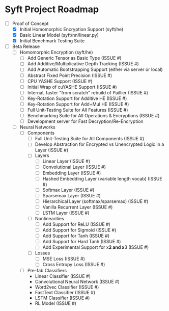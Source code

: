 # Syft Project Roadmap


- [ ] Proof of Concept
    - [x] Initial Homomorphic Encryption Support (syft/he)
    - [x] Basic Linear Model (syft/nn/linear.py)
    - [x] Initial Benchmark Testing Suite
- [ ] Beta Release
    - [ ] Homomorphic Encryption (syft/he)
      - [ ] Add Generic Tensor as Basic Type (ISSUE #)
      - [ ] Add Additive/Multiplicative Depth Tracking (ISSUE #)
      - [ ] Add Automatic Bootstrapping Support (either via server or local)
      - [ ] Abstract Fixed Point Precision (ISSUE #)
      - [ ] CPU YASHE Support (ISSUE #)
      - [ ] Initial Wrap of cuYASHE Support (ISSUE #)
      - [ ] Internal, faster "from scratch" rebuild of Paillier (ISSUE #)
      - [ ] Key-Rotation Support for Additive HE (ISSUE #)
      - [ ] Key-Rotation Support for Add+Mul HE (ISSUE #)
      - [ ] Full Unit-Testing Suite for All Features (ISSUE #)
      - [ ] Benchmarking Suite for All Operations & Encryptions (ISSUE #)
      - [ ] Development server for Fast Decryption/Re-Encryption
    - [ ] Neural Networks
      - [ ] Components
        - [ ] Full Unit-Testing Suite for All Components (ISSUE #)
        - [ ] Develop Abstraction for Encrypted vs Unencrypted Logic in a Layer (ISSUE #)
        - [ ] Layers
          - [ ] Linear Layer (ISSUE #)
          - [ ] Convolutional Layer (ISSUE #)
          - [ ] Embedding Layer (ISSUE #)
          - [ ] Hashed Embedding Layer (variable length vocab) (ISSUE #)  
          - [ ] Softmax Layer (ISSUE #)
          - [ ] Sparsemax Layer (ISSUE #)
          - [ ] Hierarchical Layer (softmax/sparsemax) (ISSUE #)
          - [ ] Vanilla Recurrent Layer (ISSUE #)
          - [ ] LSTM Layer (ISSUE #)
        - [ ] Nonlinearities
          - [ ] Add Support for ReLU (ISSUE #)
          - [ ] Add Support for Sigmoid (ISSUE #)
          - [ ] Add Support for Tanh (ISSUE #)
          - [ ] Add Support for Hard Tanh (ISSUE #)
          - [ ] Add Experimental Support for x**2 and x**3 (ISSUE #)
        - [ ] Losses
          - [ ] MSE Loss (ISSUE #)
          - [ ] Cross Entropy Loss (ISSUE #)
      - [ ] Pre-fab Classifiers
        - Linear Classifier (ISSUE #)
        - Convolutional Neural Network (ISSUE #)
        - Word2vec Classifier (ISSUE #)
        - FastText Classifier (ISSUE #)
        - LSTM Classifier (ISSUE #)
        - RL Model (ISSUE #)
